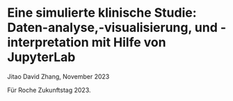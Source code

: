 Eine simulierte klinische Studie: Daten-analyse,-visualisierung, und -interpretation mit Hilfe von JupyterLab
===
Jitao David Zhang, November 2023


Für Roche Zukunftstag 2023.
